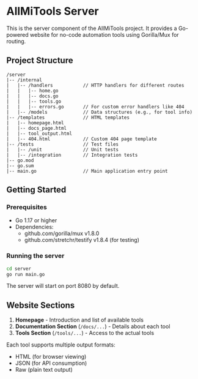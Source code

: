 # AllMiTools Server

This is the server component of the AllMiTools project. It provides a Go-powered website for no-code automation tools using Gorilla/Mux for routing.

## Project Structure

```
/server
|-- /internal
|   |-- /handlers           // HTTP handlers for different routes
|   |   |-- home.go
|   |   |-- docs.go
|   |   |-- tools.go
|   |   |-- errors.go       // For custom error handlers like 404
|   |-- /models             // Data structures (e.g., for tool info)
|-- /templates              // HTML templates
|   |-- homepage.html
|   |-- docs_page.html
|   |-- tool_output.html
|   |-- 404.html            // Custom 404 page template
|-- /tests                  // Test files
|   |-- /unit               // Unit tests
|   |-- /integration        // Integration tests
|-- go.mod
|-- go.sum
|-- main.go                 // Main application entry point
```

## Getting Started

### Prerequisites
- Go 1.17 or higher
- Dependencies:
  - github.com/gorilla/mux v1.8.0
  - github.com/stretchr/testify v1.8.4 (for testing)

### Running the server
```bash
cd server
go run main.go
```

The server will start on port 8080 by default.

## Website Sections

1. **Homepage** - Introduction and list of available tools
2. **Documentation Section** (`/docs/...`) - Details about each tool
3. **Tools Section** (`/tools/...`) - Access to the actual tools

Each tool supports multiple output formats:
- HTML (for browser viewing)
- JSON (for API consumption)
- Raw (plain text output)
